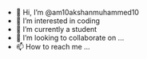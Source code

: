 - 👋 Hi, I’m @am10akshanmuhammed10
- 👀 I’m interested in coding
- 🌱 I’m currently a student 
- 💞️ I’m looking to collaborate on ...
- 📫 How to reach me ...

<!---
am10akshanmuhammed10/am10akshanmuhammed10 is a ✨ special ✨ repository because its `README.md` (this file) appears on your GitHub profile.
You can click the Preview link to take a look at your changes.
--->
